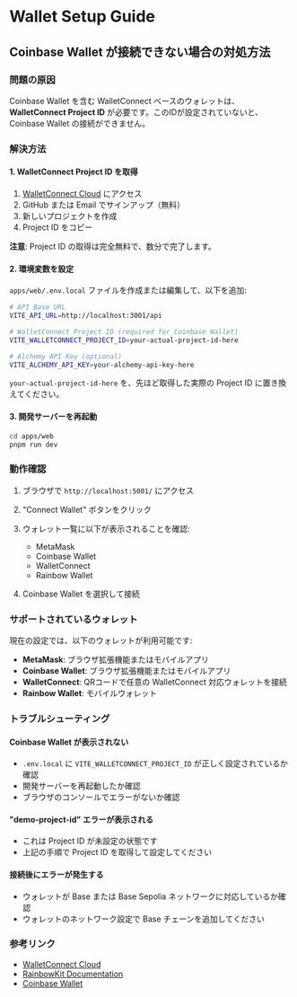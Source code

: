 # Wallet Setup Guide

## Coinbase Wallet が接続できない場合の対処方法

### 問題の原因

Coinbase Wallet を含む WalletConnect ベースのウォレットは、**WalletConnect Project ID** が必要です。このIDが設定されていないと、Coinbase Wallet の接続ができません。

### 解決方法

#### 1. WalletConnect Project ID を取得

1. [WalletConnect Cloud](https://cloud.walletconnect.com/) にアクセス
2. GitHub または Email でサインアップ（無料）
3. 新しいプロジェクトを作成
4. Project ID をコピー

**注意**: Project ID の取得は完全無料で、数分で完了します。

#### 2. 環境変数を設定

`apps/web/.env.local` ファイルを作成または編集して、以下を追加:

```bash
# API Base URL
VITE_API_URL=http://localhost:3001/api

# WalletConnect Project ID (required for Coinbase Wallet)
VITE_WALLETCONNECT_PROJECT_ID=your-actual-project-id-here

# Alchemy API Key (optional)
VITE_ALCHEMY_API_KEY=your-alchemy-api-key-here
```

`your-actual-project-id-here` を、先ほど取得した実際の Project ID に置き換えてください。

#### 3. 開発サーバーを再起動

```bash
cd apps/web
pnpm run dev
```

### 動作確認

1. ブラウザで `http://localhost:5001/` にアクセス
2. "Connect Wallet" ボタンをクリック
3. ウォレット一覧に以下が表示されることを確認:
   - MetaMask
   - Coinbase Wallet
   - WalletConnect
   - Rainbow Wallet

4. Coinbase Wallet を選択して接続

### サポートされているウォレット

現在の設定では、以下のウォレットが利用可能です:

- **MetaMask**: ブラウザ拡張機能またはモバイルアプリ
- **Coinbase Wallet**: ブラウザ拡張機能またはモバイルアプリ
- **WalletConnect**: QRコードで任意の WalletConnect 対応ウォレットを接続
- **Rainbow Wallet**: モバイルウォレット

### トラブルシューティング

#### Coinbase Wallet が表示されない

- `.env.local` に `VITE_WALLETCONNECT_PROJECT_ID` が正しく設定されているか確認
- 開発サーバーを再起動したか確認
- ブラウザのコンソールでエラーがないか確認

#### "demo-project-id" エラーが表示される

- これは Project ID が未設定の状態です
- 上記の手順で Project ID を取得して設定してください

#### 接続後にエラーが発生する

- ウォレットが Base または Base Sepolia ネットワークに対応しているか確認
- ウォレットのネットワーク設定で Base チェーンを追加してください

### 参考リンク

- [WalletConnect Cloud](https://cloud.walletconnect.com/)
- [RainbowKit Documentation](https://www.rainbowkit.com/docs/installation)
- [Coinbase Wallet](https://www.coinbase.com/wallet)
